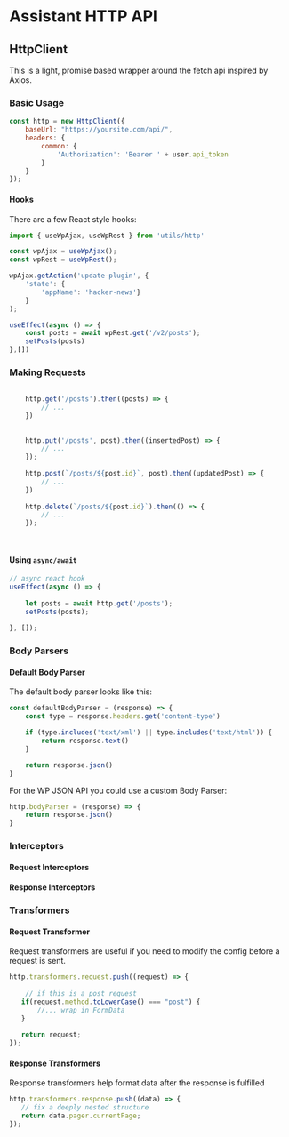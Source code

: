 # Assistant HTTP API

## HttpClient
This is a light, promise based wrapper around the fetch api inspired by Axios.

### Basic Usage
```javascript
const http = new HttpClient({
    baseUrl: "https://yoursite.com/api/",
    headers: {
        common: {
            'Authorization': 'Bearer ' + user.api_token
        }
    }
});

```

#### Hooks
There are a few React style hooks:
```javascript
import { useWpAjax, useWpRest } from 'utils/http'

const wpAjax = useWpAjax();
const wpRest = useWpRest();

wpAjax.getAction('update-plugin', {
    'state': {
        'appName': 'hacker-news'}
    }
);

useEffect(async () => {
    const posts = await wpRest.get('/v2/posts');
    setPosts(posts)
},[])
```
 

### Making Requests
```javascript
    
    http.get('/posts').then((posts) => {
        // ...
    })
    
        
    http.put('/posts', post).then((insertedPost) => {
        // ...    
    });
    
    http.post(`/posts/${post.id}`, post).then((updatedPost) => {
        // ...    
    })
    
    http.delete(`/posts/${post.id}`).then(() => {
        // ...
    });
    
    
```

#### Using <code>async/await</code>

```javascript
// async react hook
useEffect(async () => {
    
    let posts = await http.get('/posts');
    setPosts(posts);
    
}, []);
```

### Body Parsers

#### Default Body Parser

The default body parser looks like this:
```javascript
const defaultBodyParser = (response) => { 
    const type = response.headers.get('content-type')

    if (type.includes('text/xml') || type.includes('text/html')) {
        return response.text()
    }

    return response.json()
}
```

For the WP JSON API you could use a custom Body Parser:
```javascript
http.bodyParser = (response) => { 
    return response.json()
}
```
### Interceptors

#### Request Interceptors

#### Response Interceptors

### Transformers

#### Request Transformer

Request transformers are useful if you need to modify the config before a request is sent.

```javascript
http.transformers.request.push((request) => {
    
    // if this is a post request
   if(request.method.toLowerCase() === "post") {
       //... wrap in FormData
   } 
   
   return request;
});
```

#### Response Transformers
Response transformers help format data after the response is fulfilled
```javascript
http.transformers.response.push((data) => {
   // fix a deeply nested structure
   return data.pager.currentPage; 
});
```



